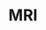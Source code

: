 ---
layout: page
title: MRI
description: Track 2 Acquisition of Data Observation and Computation Collaboratory (DOCC)
img: assets/img/logo.png
importance: 1
category: research
tags: [mri]
---